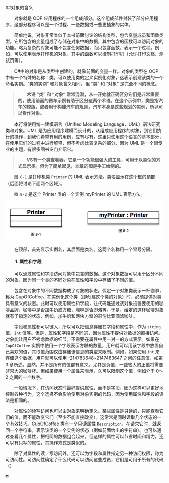 ##对象的含义

&emsp;&emsp;对象就是 OOP 应用程序的一个组成部分。这个组成部件封装了部分应用程序，这部分程序可以是一个过程、一些数据或一些更抽象的实体。

&emsp;&emsp;简单地说，对象非常类似于本书前面讨论的结构类型，包含变量成员和函数类型。它所包含的变量组成了存储在对象中的数据，其中包含的函数可以访问对象的功能。略为复杂的对象可能不包含任何数据，而只包含函数，表示一个过程。例如，可以使用表示打印机的对象，其中的函数可以控制打印机（允许打印文档、测试页等）。

&emsp;&emsp;C#中的对象是从类型中创建的，就像前面的变量一样。对象的类型在 OOP 中有一个特殊的名称：类。可以使用类的定义实例化对象，这表示创建该类的一个命名实例。“类的实例” 和对象含义相同，但 “类” 和 “对象” 是完全不同的概念。

>&emsp;&emsp;**术语 “类” 和 “对象” 常常混淆，从一开始就正确区分它们是非常重要的，使用前面的赛车示例有助于区分这两个术语。在这个示例中，类是指汽车的模版，或者用于构建汽车的规则。汽车本身是这些规划的实例，所以可以看作对象。**

&emsp;&emsp;本行将使用统一建模语言（Unified Modeling Language，UML）语法研究类和对象。UML 是为应用程序建模而设计的，从组成应用程序的对象，到它们执行的操作，到我们希望有用的用例，应有尽有。这里只使用这个语言的基本部分，在使用它们的过程中进行解释，但不考虑比较复杂的部分，因为 UML 是一个很专业的主题，有很多图书专门介绍它。

>&emsp;&emsp;**VS有一个类查看器，它是一个功能很强大的工具，可用于以类似的方式显示类。但为了简单起见，本章的图是手工绘制的。**


&emsp;&emsp;`图 8-1` 是打印机类 `Printer` 的 UML 表示方法。类名显示在这个框的顶部（后面将讨论下面两个区域）。

&emsp;&emsp;`图 8-2` 是这个 Printer 类的一个实例 myPrinter 的 UML 表示方法。

![图8-1](/assets/8-1.png)

&emsp;&emsp;在顶部，首先显示实例名，其后面是类名。这两个名称用一个冒号分隔。

#### &emsp;&emsp; 1. 属性和字段

&emsp;&emsp;可以通过属性和字段访问对象中包含的数据。这个对象数据可以用于区分不同的对象，因为同一个类的不同对象在属性和字段中存储了不同的值。

&emsp;&emsp;包含在对象中的不同数据构成了对象的状态。假定一个对象类表示一杯咖啡，称为 CupOfCoffee。在实例化这个类（即创建这个类的对象）时，必须提供对类具有意义的状态。此时可以使用属性和字段，让代码能通过该对象设置要使用的咖啡品牌，咖啡中是否加牛奶或方糖，咖啡是否即溶等。于是，给定的这杯咖啡对象就有了指定的状态，例如，加牛奶和两块方糖的哥伦比亚滴滤咖啡。

&emsp;&emsp;字段和属性都可以键入，所以可以把信息存储在字段和属性中，作为 `string` 值、`int` 值等。但是，属性和字段是不同的，因为属性不提供对数据的直接访问。对象能让用户不考虑数据的细节，不需要在属性中用一对一的方式表示。如果在 `CupOfCoffee` 实例中使用一个字段表示方糖的数量，用户就可以用该字段中放置自己喜欢的值，其取值范围仅由存储该信息的类型来限制。例如，如果使用 `int` 来存储这个数据，用户就可以使用 -214783648~2147483647 之间的任意值，如第 3 章所述。显然，并不是所有的值都有意义，尤其是负值，一些较大的正值将需要非常大的咖啡杯。但如果使用一个属性来表示，久可以限制这个值，例如介于 0～2 之间的一个数字。

&emsp;&emsp;一般情况下，在访问状态时最好提供属性，而不是字段，因为这样可以更好地控制各种行为，这个选择不会影响使用对象实例的代码，因为使用属性和字段的语法是相同的。

&emsp;&emsp;对属性的读写访问也可以由对象来明确定义。某些属性是只读的，只能查看它们的值，而不能改变它们（至少不能直接改变）。这常常是同时读取几个状态的一个有效技巧。CupOfCoffee 类有一个只读属性 `Description`，在请求它时，就返回一个字符串，表示该类的一个实例的状态（例如前面给出的字符串）。也可以通过查看几个属性，把相同的数据组合起来，但这样的属性可以节省时间和精力。还可以有只写的属性，其操作方式是类似的。

&emsp;&emsp;除了对属性的读／写访问外，还可以为字段和属性指定另一种访问权限，称为可访问性。可访问性确定了什么代码可以访问这些成员，它们是可用于所有的代码（）


















🔚

